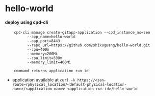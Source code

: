 # hello-world

#### deploy using cpd-cli
```
    cpd-cli manage create-gitapp-application --cpd_instance_ns=zen 
          --app_name=hello-world  
          --app_port=8443
          --repo_url=https://github.com/shixuguang/hello-world.git
          --cpu=400m
          --memory=200Mi
          --cpu_limit=500m
          --memory_limit=400Mi

    command returns application run id
```

* application available at `curl -k https://<zen-route>/physical_location/<default-physical-location-name>/<application-name>-<application-run-id>/hello-world`